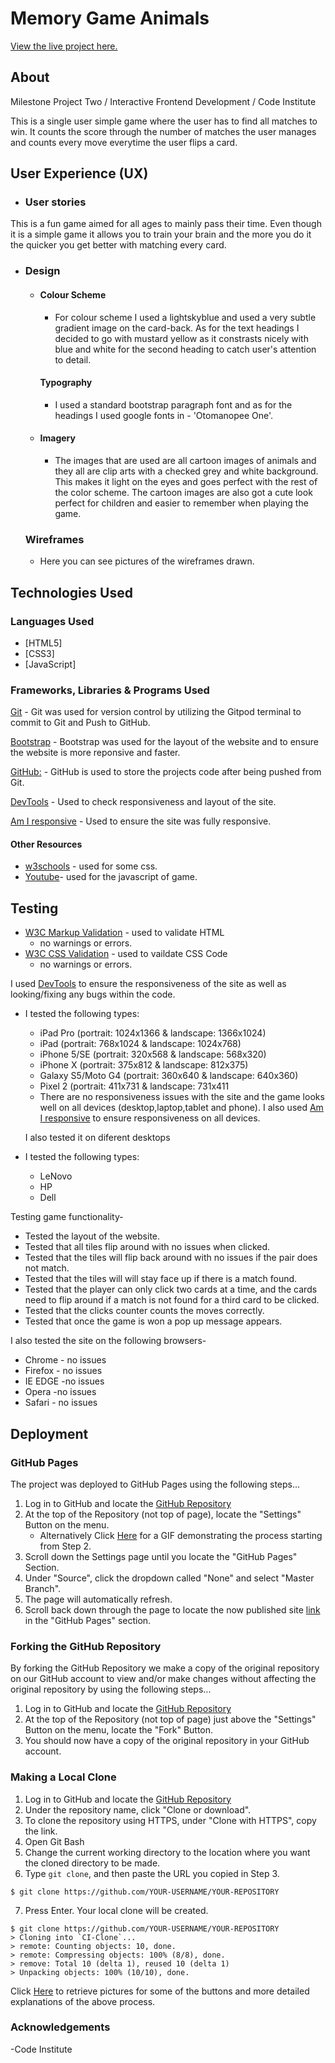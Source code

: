 # Memory Game Animals

[View the live project here.]()

## About

Milestone Project Two / Interactive Frontend Development / Code Institute

This is a single user simple game where the user has to find all matches to win. It counts the score through the number of matches the user manages and counts every move everytime the user flips a card.

## User Experience (UX)

-   ### User stories

This is a fun game aimed for all ages to mainly pass their time. Even though it is a simple game it allows you to train your brain and the more you do it the quicker you get better with matching every card.

-   ### Design
    -   #### Colour Scheme
        -   For colour scheme I used a lightskyblue and used a very subtle gradient image on the card-back. As for the text headings I decided to go with mustard yellow as it constrasts nicely with blue and white for the second heading to catch user's attention to detail.

        #### Typography
        -  I used a standard bootstrap paragraph font and as for the headings I used google fonts in - 'Otomanopee One'.
    -   #### Imagery
        -   The images that are used are all cartoon images of animals and they all are clip arts with a checked grey and white background. This makes it light on the eyes and goes perfect with the rest of the color scheme. The cartoon images are also got a cute look perfect for children and easier to remember when playing the game.
    ### Wireframes
    -  Here you can see pictures of the wireframes drawn.
    

## Technologies Used

### Languages Used

-   [HTML5]
-   [CSS3]
- [JavaScript]


### Frameworks, Libraries & Programs Used

[Git](https://git-scm.com/)
    - Git was used for version control by utilizing the Gitpod terminal to commit to Git and Push to GitHub.

[Bootstrap](https://getbootstrap.com/)
    - Bootstrap was used for the layout of the website and to ensure the website is more reponsive and faster.   

[GitHub:](https://github.com/)
    - GitHub is used to store the projects code after being pushed from Git.

[DevTools](https://developers.google.com/web/tools/chrome-devtools)
    - Used to check responsiveness and layout of the site.

[Am I responsive](http://ami.responsivedesign.is/) 
    - Used to ensure the site was fully responsive.

#### Other Resources

- [w3schools](https://www.w3schools.com/) - used for some css.
- [Youtube](https://www.youtube.com/watch?v=tjyDOHzKN0w&t=182s)- used for the javascript of game.


## Testing

- [W3C Markup Validation](https://validator.w3.org/#validate_by_input) - used to validate HTML
    - no warnings or errors.
- [W3C CSS Validation](https://jigsaw.w3.org/css-validator/) - used to vaildate CSS Code
    - no warnings or errors.

 I used [DevTools](https://developers.google.com/web/tools/chrome-devtools) to ensure the responsiveness of the site as well as looking/fixing any bugs within the code.
 * I tested the following types:

    * iPad Pro (portrait: 1024x1366 & landscape: 1366x1024)
    * iPad (portrait: 768x1024 & landscape: 1024x768)
    * iPhone 5/SE (portrait: 320x568 & landscape: 568x320)
    * iPhone X (portrait: 375x812 & landscape: 812x375)
    * Galaxy S5/Moto G4 (portrait: 360x640 & landscape: 640x360)
    * Pixel 2 (portrait: 411x731 & landscape: 731x411
   - There are no responsiveness issues with the site and the game looks well on all devices (desktop,laptop,tablet and phone). I also used [Am I responsive](http://ami.responsivedesign.is/) to ensure responsiveness on all devices.

   I also tested it on diferent desktops
 * I tested the following types:

    * LeNovo
    * HP
    * Dell

Testing game functionality-
  - Tested the layout of the website.
  - Tested that all tiles flip around with no issues when clicked.
  - Tested that the tiles will flip back around with no issues if the pair does not match.
  - Tested that the tiles will will stay face up if there is a match found. 
  - Tested that the player can only click two cards at a time, and the cards need to flip around if a match is not found for a third card to be clicked.
  - Tested that the clicks counter counts the moves correctly.
  - Tested that once the game is won a pop up message appears.


  I also tested the site on the following browsers-
  - Chrome - no issues
  - Firefox - no issues
  - IE EDGE -no issues
  - Opera -no issues
  - Safari - no issues



## Deployment

### GitHub Pages

The project was deployed to GitHub Pages using the following steps...

1. Log in to GitHub and locate the [GitHub Repository](https://github.com/)
2. At the top of the Repository (not top of page), locate the "Settings" Button on the menu.
    - Alternatively Click [Here](https://raw.githubusercontent.com/) for a GIF demonstrating the process starting from Step 2.
3. Scroll down the Settings page until you locate the "GitHub Pages" Section.
4. Under "Source", click the dropdown called "None" and select "Master Branch".
5. The page will automatically refresh.
6. Scroll back down through the page to locate the now published site [link](https://github.com) in the "GitHub Pages" section.

### Forking the GitHub Repository

By forking the GitHub Repository we make a copy of the original repository on our GitHub account to view and/or make changes without affecting the original repository by using the following steps...

1. Log in to GitHub and locate the [GitHub Repository](https://github.com/)
2. At the top of the Repository (not top of page) just above the "Settings" Button on the menu, locate the "Fork" Button.
3. You should now have a copy of the original repository in your GitHub account.

### Making a Local Clone

1. Log in to GitHub and locate the [GitHub Repository](https://github.com/)
2. Under the repository name, click "Clone or download".
3. To clone the repository using HTTPS, under "Clone with HTTPS", copy the link.
4. Open Git Bash
5. Change the current working directory to the location where you want the cloned directory to be made.
6. Type `git clone`, and then paste the URL you copied in Step 3.

```
$ git clone https://github.com/YOUR-USERNAME/YOUR-REPOSITORY
```

7. Press Enter. Your local clone will be created.

```
$ git clone https://github.com/YOUR-USERNAME/YOUR-REPOSITORY
> Cloning into `CI-Clone`...
> remote: Counting objects: 10, done.
> remote: Compressing objects: 100% (8/8), done.
> remove: Total 10 (delta 1), reused 10 (delta 1)
> Unpacking objects: 100% (10/10), done.
```

Click [Here](https://help.github.com/en/github/creating-cloning-and-archiving-repositories/cloning-a-repository#cloning-a-repository-to-github-desktop) to retrieve pictures for some of the buttons and more detailed explanations of the above process.

### Acknowledgements

-Code Institute
